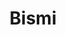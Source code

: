 ---
title: "Bismi"
url: /thiruvalla/bismi-muthoor-chumathra-believers-church-hospital-kizhakken-muthoor-traco-cable-factory-road/
shop: Schreibwaren
---